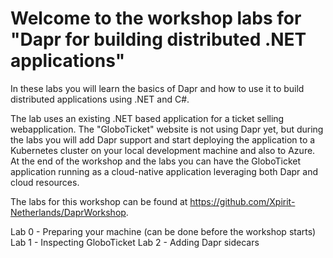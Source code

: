 # Welcome to the workshop labs for "Dapr for building distributed .NET applications"

In these labs you will learn the basics of Dapr and how to use it to build distributed applications using .NET and C#. 

The lab uses an existing .NET based application for a ticket selling webapplication. The "GloboTicket" website is not using Dapr yet, but during the labs you will add Dapr support and start deploying the application to a Kubernetes cluster on your local development machine and also to Azure. At the end of the workshop and the labs you can have the GloboTicket application running as a cloud-native application leveraging both Dapr and cloud resources.

The labs for this workshop can be found at https://github.com/Xpirit-Netherlands/DaprWorkshop. 

Lab 0 - Preparing your machine (can be done before the workshop starts)
Lab 1 - Inspecting GloboTicket
Lab 2 - Adding Dapr sidecars
